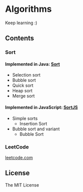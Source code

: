 Algorithms
==========

Keep learning :)

## Contents

### Sort

#### Implemented in Java: [Sort](Sort)

- Selection sort
- Bubble sort
- Quick sort
- Heap sort
- Merge sort

#### Implemented in JavaScript: [SortJS](SortJS)

- Simple sorts
    - Insertion Sort
- Bubble sort and variant
    - Bubble Sort

### LeetCode

[leetcode.com](http://leetcode.com)

## License

The MIT License
